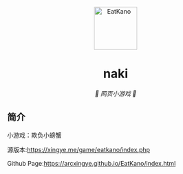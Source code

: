 <p align="center">
  <a href="https://xingye.me/game/eatkano"><img src="https://github.com/arcxingye/EatKano/blob/main/static/image/qq_pic_merged_1643134112047.png?raw=true" width="100" height="100" alt="EatKano"></a>
</p>
<div align="center">

# naki
 

_🦌 网页小游戏 🥛_

</div>


## 简介

小游戏：欺负小螃蟹


源版本:https://xingye.me/game/eatkano/index.php

Github Page:https://arcxingye.github.io/EatKano/index.html

